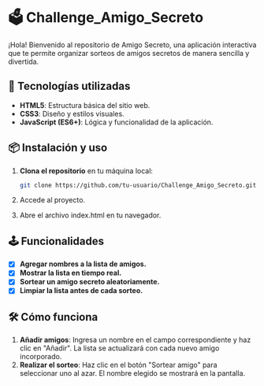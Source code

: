 # 🗳️ Challenge_Amigo_Secreto
¡Hola! Bienvenido al repositorio de Amigo Secreto, una aplicación interactiva que te permite organizar sorteos de amigos secretos de manera sencilla y divertida.

## 🚀 Tecnologías utilizadas

- **HTML5**: Estructura básica del sitio web.
- **CSS3**: Diseño y estilos visuales.
- **JavaScript (ES6+)**: Lógica y funcionalidad de la aplicación.

## 📦 Instalación y uso

1. **Clona el repositorio** en tu máquina local:

   ```bash
   git clone https://github.com/tu-usuario/Challenge_Amigo_Secreto.git

2. Accede al proyecto.

3. Abre el archivo index.html en tu navegador.

## 🕹️ Funcionalidades

- [x] **Agregar nombres a la lista de amigos.**
- [x] **Mostrar la lista en tiempo real.**
- [x] **Sortear un amigo secreto aleatoriamente.**
- [x] **Limpiar la lista antes de cada sorteo.**

## 🛠 Cómo funciona

1. **Añadir amigos**: Ingresa un nombre en el campo correspondiente y haz clic en "Añadir". La lista se actualizará con cada nuevo amigo incorporado.
2. **Realizar el sorteo**: Haz clic en el botón "Sortear amigo" para seleccionar uno al azar. El nombre elegido se mostrará en la pantalla.

